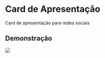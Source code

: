 
# Card de Apresentação

Card de apresentação para redes sociais

## Demonstração

<img src="https://i.postimg.cc/90p7DDMP/Contactsmain.gif">

